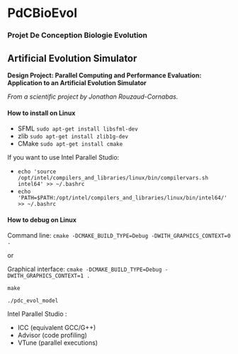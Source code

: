 # PdCBioEvol

### Projet De Conception Biologie Evolution

## Artificial Evolution Simulator

**Design Project: Parallel Computing and Performance Evaluation: Application to an Artificial Evolution Simulator**

*From a scientific project by Jonathan Rouzaud-Cornabas.*


#### How to install on Linux

 - SFML `sudo apt-get install libsfml-dev`
 - zlib `sudo apt-get install zlib1g-dev`
 - CMake `sudo apt-get install cmake`

If you want to use Intel Parallel Studio:

- `echo 'source /opt/intel/compilers_and_libraries/linux/bin/compilervars.sh intel64' >> ~/.bashrc`
- `echo 'PATH=$PATH:/opt/intel/compilers_and_libraries/linux/bin/intel64/' >> ~/.bashrc`


#### How to debug on Linux

Command line: `cmake -DCMAKE_BUILD_TYPE=Debug -DWITH_GRAPHICS_CONTEXT=0 .`

or

Graphical interface: `cmake -DCMAKE_BUILD_TYPE=Debug -DWITH_GRAPHICS_CONTEXT=1 .`

`make`

`./pdc_evol_model`


Intel Parallel Studio :
- ICC (equivalent GCC/G++)
- Advisor (code profiling)
- VTune (parallel executions)